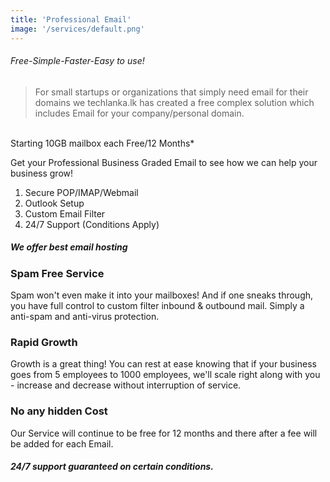 ```yaml
---
title: 'Professional Email'
image: '/services/default.png'
---
```


###### Free-Simple-Faster-Easy to use!

> For small startups or organizations that simply need email for their domains we techlanka.lk has created a free complex solution which includes Email for your company/personal domain.
<br>
Starting 10GB mailbox each Free/12 Months*

Get your Professional Business Graded Email to see how we can help your business grow!

1. Secure POP/IMAP/Webmail
2. Outlook Setup
3. Custom Email Filter
4. 24/7 Support (Conditions Apply)


##### We offer best email hosting

### Spam Free Service
Spam won't even make it into your mailboxes! And if one sneaks through, you have full control to custom filter inbound & outbound mail. Simply a anti-spam and anti-virus protection.

### Rapid Growth
Growth is a great thing! You can rest at ease knowing that if your business goes from 5 employees to 1000 employees, we'll scale right along with you - increase and decrease without interruption of service.

### No any hidden Cost
Our Service will continue to be free for 12 months and there after a fee will be added for each Email.
##### 24/7 support guaranteed on certain conditions.

